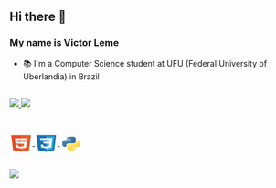 ## Hi there 👋
### My name is Victor Leme
- 📚 I'm a Computer Science student at UFU (Federal University of Uberlandia) in Brazil
  
  ##
 
<div>
  <a href="https://github.com/VictorLemeFernandes">
  <img height="180em" src="https://github-readme-stats.vercel.app/api?username=VictorLemeFernandes&show_icons=true&theme=dracula&include_all_commits=true&count_private=true"/>
  <img height="180em" src="https://github-readme-stats.vercel.app/api/top-langs/?username=VictorLemeFernandes&layout=compact&langs_count=7&theme=dracula"/>
</div>
    
  ##
 
<div style="display: inline_block"><br>
  <img align="center" alt="Victor-HTML" height="30" width="40" src="https://raw.githubusercontent.com/devicons/devicon/master/icons/html5/html5-original.svg">
  <img align="center" alt="Victor-CSS" height="30" width="40" src="https://raw.githubusercontent.com/devicons/devicon/master/icons/css3/css3-original.svg">
  <img align="center" alt="Victor-Python" height="30" width="40" src="https://raw.githubusercontent.com/devicons/devicon/master/icons/python/python-original.svg">
</div>
    
  ##
 
<a href="https://www.linkedin.com/in/victor-henrique-luiz-leme-fernandes-2759571b8/" target="_blank"><img src="https://img.shields.io/badge/-LinkedIn-%230077B5?style=for-the-badge&logo=linkedin&logoColor=white" target="_blank"></a>
